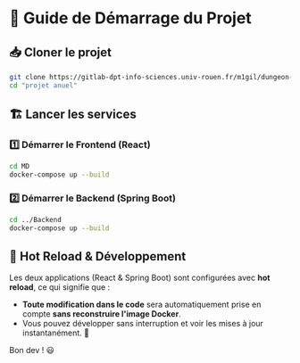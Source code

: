# 🚀 Guide de Démarrage du Projet  

## 📥 Cloner le projet  
```sh
git clone https://gitlab-dpt-info-sciences.univ-rouen.fr/m1gil/dungeon-master.git
cd "projet anuel"
```

## 🏗️ Lancer les services  

### 1️⃣ Démarrer le Frontend (React)  
```sh
cd MD
docker-compose up --build
```

### 2️⃣ Démarrer le Backend (Spring Boot)  
```sh
cd ../Backend
docker-compose up --build
```

## 🔄 Hot Reload & Développement  
Les deux applications (React & Spring Boot) sont configurées avec **hot reload**, ce qui signifie que :  
- **Toute modification dans le code** sera automatiquement prise en compte **sans reconstruire l'image Docker**.  
- Vous pouvez développer sans interruption et voir les mises à jour instantanément. 🚀  

Bon dev ! 😃

